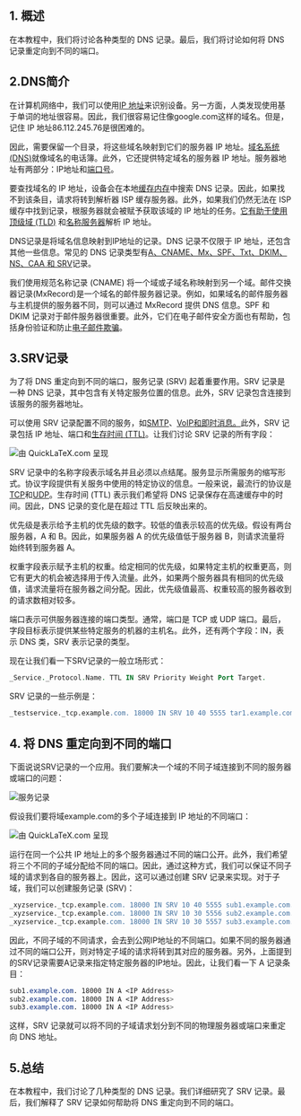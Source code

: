 ## 1. 概述

在本教程中，我们将讨论各种类型的 DNS 记录。最后，我们将讨论如何将 DNS 记录重定向到不同的端口。

## 2.DNS简介

在计算机网络中，我们可以使用[IP 地址](https://www.baeldung.com/cs/ipv4-vs-ipv6)来识别设备。另一方面，人类发现使用基于单词的地址很容易。因此，我们很容易记住像google.com这样的域名。但是，记住 IP 地址86.112.245.76是很困难的。

因此，需要保留一个目录，将这些域名映射到它们的服务器 IP 地址。[域名系统 (DNS)](https://www.baeldung.com/cs/dns-intro)就像域名的电话簿。此外，它还提供特定域名的服务器 IP 地址。服务器地址有两部分：IP地址和[端口号](https://www.baeldung.com/cs/networking-ip-vs-port)。

要查找域名的 IP 地址，设备会在本地[缓存内存](https://www.baeldung.com/cs/cache-memory)中搜索 DNS 记录。因此，如果找不到该条目，请求将转到解析器 ISP 缓存服务器。此外，如果我们仍然无法在 ISP 缓存中找到记录，根服务器就会被赋予获取该域的 IP 地址的任务。[它有助于使用顶级域 (TLD)](https://www.baeldung.com/cs/dns-intro) 和[名称服务器](https://www.baeldung.com/cs/dns-intro)解析 IP 地址。

DNS记录是将域名信息映射到IP地址的记录。DNS 记录不仅限于 IP 地址，还包含其他一些信息。常见的 DNS 记录类型有[A、CNAME、Mx、SPF、Txt、DKIM、NS、CAA 和 SRV](https://en.wikipedia.org/wiki/List_of_DNS_record_types)记录。

我们使用规范名称记录 (CNAME) 将一个域或子域名称映射到另一个域。邮件交换器记录(MxRecord)是一个域名的邮件服务器记录。例如，如果域名的邮件服务器与主机提供的服务器不同，则可以通过 MxRecord 提供 DNS 信息。SPF 和 DKIM 记录对于邮件服务器很重要。此外，它们在电子邮件安全方面也有帮助，包括身份验证和防止[电子邮件欺骗](https://www.baeldung.com/cs/security-mitm)。

## 3.SRV记录

为了将 DNS 重定向到不同的端口，服务记录 (SRV) 起着重要作用。SRV 记录是一种 DNS 记录，其中包含有关特定服务位置的信息。此外，SRV 记录包含连接到该服务的服务器地址。

可以使用 SRV 记录配置不同的服务，如[SMTP](https://en.wikipedia.org/wiki/Simple_Mail_Transfer_Protocol)、[VoIP和即时消息。](https://en.wikipedia.org/wiki/Voice_over_IP)此外，SRV 记录包括 IP 地址、端口和[生存时间 (TTL)](https://www.baeldung.com/cs/ipv4-datagram)。让我们讨论 SRV 记录的所有字段：

![由 QuickLaTeX.com 呈现](https://www.baeldung.com/wp-content/ql-cache/quicklatex.com-5219e85cb1d773d3d31a0319c2764819_l3.svg)

SRV 记录中的名称字段表示域名并且必须以点结尾。服务显示所需服务的缩写形式。协议字段提供有关服务中使用的特定协议的信息。一般来说，最流行的协议是[TCP](https://www.baeldung.com/cs/udp-vs-tcp)和[UDP](https://www.baeldung.com/cs/udp-vs-tcp)。生存时间 (TTL) 表示我们希望将 DNS 记录保存在高速缓存中的时间。因此，DNS 记录的变化是在超过 TTL 后反映出来的。

优先级是表示给予主机的优先级的数字。较低的值表示较高的优先级。假设有两台服务器，A 和 B。因此，如果服务器 A 的优先级值低于服务器 B，则请求流量将始终转到服务器 A。

权重字段表示赋予主机的权重。给定相同的优先级，如果特定主机的权重更高，则它有更大的机会被选择用于传入流量。此外，如果两个服务器具有相同的优先级值，请求流量将在服务器之间分配。因此，优先级值最高、权重较高的服务器收到的请求数相对较多。

端口表示可供服务器连接的端口类型。通常，端口是 TCP 或 UDP 端口。最后，字段目标表示提供某些特定服务的机器的主机名。此外，还有两个字段：IN，表示 DNS 类，SRV 表示记录的类型。

现在让我们看一下SRV记录的一般立场形式：

```vhdl
_Service._Protocol.Name. TTL IN SRV Priority Weight Port Target.

```

SRV 记录的一些示例是：

```apache
_testservice._tcp.example.com. 18000 IN SRV 10 40 5555 tar1.example.com.
```

## 4. 将 DNS 重定向到不同的端口

下面说说SRV记录的一个应用。我们要解决一个域的不同子域连接到不同的服务器或端口的问题：

![服务记录](https://www.baeldung.com/wp-content/uploads/sites/4/2022/05/srvrecord.png)

假设我们要将域example.com的多个子域连接到 IP 地址的不同端口：

![由 QuickLaTeX.com 呈现](https://www.baeldung.com/wp-content/ql-cache/quicklatex.com-affc70a2b4c992039742f24340a4440d_l3.svg)

运行在同一个公共 IP 地址上的多个服务器通过不同的端口公开。此外，我们希望将三个不同的子域分配给不同的端口。因此，通过这种方式，我们可以保证不同子域的请求到各自的服务器上。因此，这可以通过创建 SRV 记录来实现。对于子域，我们可以创建服务记录 (SRV)：

```apache
_xyzservice._tcp.example.com. 18000 IN SRV 10 40 5555 sub1.example.com.
_xyzservice._tcp.example.com. 18000 IN SRV 10 30 5556 sub2.example.com.
_xyzservice._tcp.example.com. 18000 IN SRV 10 30 5557 sub3.example.com.
```

因此，不同子域的不同请求，会去到公网IP地址的不同端口。如果不同的服务器通过不同的端口公开，则对特定子域的请求将转到其对应的服务器。另外，上面提到的SRV记录需要A记录来指定特定服务器的IP地址。因此，让我们看一下 A 记录条目：

```css
sub1.example.com. 18000 IN A <IP Address>
sub2.example.com. 18000 IN A <IP Address>
sub3.example.com. 18000 IN A <IP Address>

```

这样，SRV 记录就可以将不同的子域请求划分到不同的物理服务器或端口来重定向 DNS 地址。

## 5.总结

在本教程中，我们讨论了几种类型的 DNS 记录。我们详细研究了 SRV 记录。最后，我们解释了 SRV 记录如何帮助将 DNS 重定向到不同的端口。